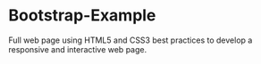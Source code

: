 # Bootstrap-Example
 Full web page using HTML5 and CSS3 best practices 
 to develop a responsive and interactive web page.
